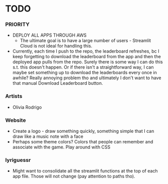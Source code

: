 # TODO

### PRIORITY
* DEPLOY ALL APPS THROUGH AWS
    * The ultimate goal is to have a large number of users - Streamlit Cloud is not ideal for handling this. 
* Currently, each time I push to the repo, the leaderboard refreshes, bc I keep forgetting to download the leaderboard from the app and then the deployed app pulls from the repo. Surely there is some way I can do this s.t. this doesn't happen. Or if there isn't a straightforward way, I can maybe set something up to download the leaderboards every once in awhile? Really annoying problem tho and ultimately I don't want to have that manual Download Leaderboard button.

### Artists
* Olivia Rodrigo

### Website
* Create a logo - draw something quickly, something simple that I can draw like a music note with a face
* Perhaps some theme colors? Colors that people can remember and associate with the game. Play around with CSS

### lyriguessr
* Might want to consolidate all the streamlit functions at the top of each app file. Those will not change (pay attention to paths tho).